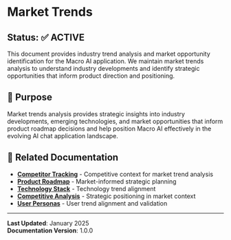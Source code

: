 # Market Trends

## Status: ✅ ACTIVE

This document provides industry trend analysis and market opportunity identification for the Macro AI application. We
maintain market trends analysis to understand industry developments and identify strategic opportunities that inform
product direction and positioning.

## 🎯 Purpose

Market trends analysis provides strategic insights into industry developments, emerging technologies, and market
opportunities that inform product roadmap decisions and help position Macro AI effectively in the evolving AI chat
application landscape.

## 🔗 Related Documentation

- **[Competitor Tracking](./competitor-tracking.md)** - Competitive context for market trend analysis
- **[Product Roadmap](../../strategy/product-roadmap.md)** - Market-informed strategic planning
- **[Technology Stack](../../../architecture/technology-stack.md)** - Technology trend alignment
- **[Competitive Analysis](../../strategy/competitive-analysis.md)** - Strategic positioning in market context
- **[User Personas](../../strategy/user-personas.md)** - User trend alignment and validation

---

**Last Updated**: January 2025  
**Documentation Version**: 1.0.0
